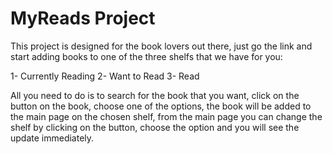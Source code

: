 # MyReads Project

This project is designed for the book lovers out there, just go the link and start adding books to one of the three shelfs that we have for you:

1- Currently Reading
2- Want to Read
3- Read

All you need to do is to search for the book that you want, click on the button on the book, choose one of the options, the book will be added to the main page on the chosen shelf, from the main page you can change the shelf by clicking on the button, choose the option and you will see the update immediately.
